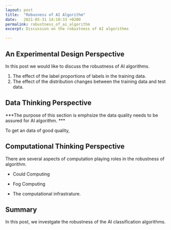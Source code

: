 ```yaml
---
layout: post
title:  "Robusness of AI Algorithm"
date:   2021-05-31 14:10:33 +0200
permalink: robustness_of_ai_algorithm
excerpt: Discussion on the robustness of AI algorithms

---
```


<!--
![](https://raw.githubusercontent.com/jacobgil/dlib_facedetector_pytorch/master/positive_images/13_4.jpg)
-->

## An Experimental Design Perspective 

In this post we would like to discuss the robustness of AI algorithms.

 1. The effect of the label proportions of labels in the training data.
 2. The effect of the distribution changes between the training data and test data.
 
<!--
The first part here was saving the face detector model in an XML format, using `net_to_xml`, like in this [dlib example](https://github.com/davisking/dlib/blob/master/examples/dnn_introduction_ex.cpp#L164).
-->


## Data Thinking Perspective

***The purpose of this section is emphsize the data quality needs to be assured for AI algorithm. ***

To get an data of good quality,

## Computational Thinking Perspective

There are several aspects of computation playing roles in the robustness of algorithm. 

- Could Computing

- Fog Computing

- The computational infrastrature. 

## Summary

In this post, we investgate the robustness of the AI classification algorithms. 
